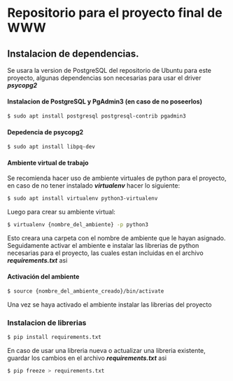 # Repositorio para el proyecto final de WWW

## Instalacion de dependencias.

Se usara la version de PostgreSQL del repositorio de Ubuntu para este proyecto, algunas dependencias son necesarias para usar el driver ***psycopg2***  

#### Instalacion de PostgreSQL y PgAdmin3 (en caso de no poseerlos)

```sh
$ sudo apt install postgresql postgresql-contrib pgadmin3
```

#### Depedencia de psycopg2 

```sh
$ sudo apt install libpq-dev
```

#### Ambiente virtual de trabajo

Se recomienda hacer uso de ambiente virtuales de python para el proyecto, en caso de no tener instalado ***virtualenv*** hacer lo siguiente:

```sh
$ sudo apt install virtualenv python3-virtualenv
```

Luego para crear su ambiente virtual:

```sh
$ virtualenv {nombre_del_ambiente} -p python3 
```

Esto creara una carpeta con el nombre de ambiente que le hayan asignado.
Seguidamente activar el ambiente e instalar las librerias de python necesarias para el proyecto, las cuales estan incluidas en el archivo ***requirements.txt*** asi

#### Activación del ambiente

```sh
$ source {nombre_del_ambiente_creado}/bin/activate
```

Una vez se haya activado el ambiente instalar las librerias del proyecto
### Instalacion de librerias

```sh
$ pip install requirements.txt
```

En caso de usar una libreria nueva o actualizar una libreria existente, guardar los cambios en el archivo ***requirements.txt*** asi

```sh
$ pip freeze > requirements.txt
```
